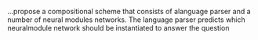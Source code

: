 ...propose a compositional scheme that consists of alanguage parser and a number of neural modules networks. The language parser predicts which neuralmodule network should be instantiated to answer the question
